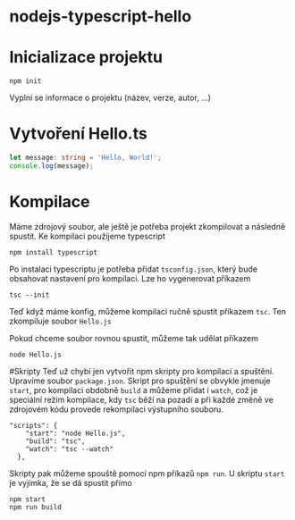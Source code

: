 # nodejs-typescript-hello

# Inicializace projektu
```node
npm init
```
Vyplní se informace o projektu (název, verze, autor, ...)

# Vytvoření Hello.ts
```ts
let message: string = 'Hello, World!';
console.log(message);
```

# Kompilace
Máme zdrojový soubor, ale ještě je potřeba projekt zkompilovat a následně spustit. Ke kompilaci použijeme typescript
```node
npm install typescript
```
Po instalaci typescriptu je potřeba přidat `tsconfig.json`, který bude obsahovat nastavení pro kompilaci. Lze ho vygenerovat příkazem
```node
tsc --init
```
Teď když máme konfig, můžeme kompilaci ručně spustit příkazem `tsc`. Ten zkompiluje soubor `Hello.js`

Pokud chceme soubor rovnou spustit, můžeme tak udělat příkazem
```node
node Hello.js
```

#Skripty
Teď už chybí jen vytvořit npm skripty pro kompilaci a spuštění. Upravíme soubor `package.json`. Skript pro spuštění se obvykle jmenuje `start`, pro kompilaci obdobně `build` a můžeme přidat i `watch`, což je speciální režim kompilace, kdy `tsc` běží na pozadí a při každé změně ve zdrojovém kódu provede rekompilaci výstupního souboru.
```node
"scripts": {
    "start": "node Hello.js",
    "build": "tsc",
    "watch": "tsc --watch"
  },
```
Skripty pak můžeme spouště pomocí npm příkazů `npm run`. U skriptu `start` je vyjímka, že se dá spustit přímo
```node
npm start
npm run build
```


